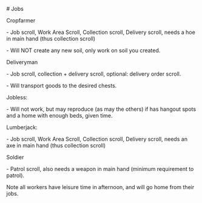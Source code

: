 \# Jobs

Cropfarmer

\- Job scroll, Work Area Scroll, Collection scroll, Delivery scroll, needs a hoe in main hand (thus collection scroll)

\- Will NOT create any new soil, only work on soil you created.



Deliveryman

\- Job scroll, collection + delivery scroll, optional: delivery order scroll.

\- Will transport goods to the desired chests.



Jobless:

\- Will not work, but may reproduce (as may the others) if has hangout spots and a home with enough beds, given time.



Lumberjack:

\- Job scroll, Work Area Scroll, Collection scroll, Delivery scroll, needs an axe in main hand (thus collection scroll)



Soldier

\- Patrol scroll, also needs a weapon in main hand (minimum requirement to patrol).





Note all workers have leisure time in afternoon, and will go home from their jobs.

